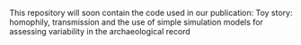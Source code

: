 This repository will soon contain the code used in our publication:
Toy story: homophily, transmission and the use of simple simulation models for assessing
variability in the archaeological record
